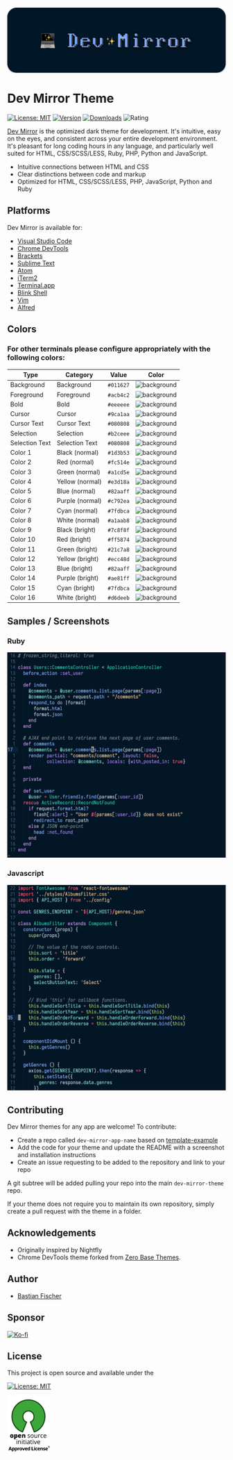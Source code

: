 ![Dev Mirror Banner](images/dev-mirror.svg)

# Dev Mirror Theme

[![License: MIT](https://img.shields.io/badge/License-MIT-blue.svg)](https://opensource.org/licenses/MIT) [![Version](https://vsmarketplacebadge.apphb.com/version-short/bastianfischer.dev-mirror-vscode.svg?color=blue)](https://marketplace.visualstudio.com/items?itemName=bastianfischer.dev-mirror-vscode) [![Downloads](https://vsmarketplacebadge.apphb.com/downloads-short/bastianfischer.dev-mirror-vscode.svg?color=blue)](https://marketplace.visualstudio.com/items?itemName=bastianfischer.dev-mirror-vscode) ![Rating](https://vsmarketplacebadge.apphb.com/rating-star/bastianfischer.dev-mirror-vscode.svg?color=blue)

[Dev Mirror](https://elyps.github.io/dev-mirror/) is the optimized dark theme for development. It's intuitive, easy on the eyes, and consistent across your entire development environment. It's pleasant for long coding hours in any language, and particularly well suited for HTML, CSS/SCSS/LESS, Ruby, PHP, Python and JavaScript.

- Intuitive connections between HTML and CSS
- Clear distinctions between code and markup
- Optimized for HTML, CSS/SCSS/LESS, PHP, JavaScript, Python and Ruby

Platforms
---------

Dev Mirror is available for:

- [Visual Studio Code](https://marketplace.visualstudio.com/items?itemName=bastian-fischer.dev-mirror-vscode)
- [Chrome DevTools](https://chrome.google.com/webstore/detail/devtools-theme-dev-mirror/lndddploiofhfpdcoclegenegblkhlfk?hl=en)
- [Brackets](https://github.com/elyps/dev-mirror-brackets)
- [Sublime Text](https://packagecontrol.io/packages/Dev%20Mirror%20Color%20Scheme)
- [Atom](https://github.atom.io/packages/dev-mirror-atom-syntax)
- [iTerm2](https://github.com/elyps/dev-mirror/tree/master/iterm2)
- [Terminal.app](https://github.com/elyps/dev-mirror/tree/master/Terminal.app)
- [Blink Shell](https://github.com/elyps/dev-mirror/tree/master/blink-shell)
- [Vim](https://github.com/elyps/dev-mirror.vim)
- [Alfred](https://www.alfredapp.com/extras/theme/3iInBeai82/)

Colors
------
### For other terminals please configure appropriately with the following colors:

| Type           | Category        | Value     | Color                                                       |
|----------------|-----------------|-----------|-------------------------------------------------------------|
| Background     | Background      | `#011627` | ![background](https://via.placeholder.com/32/011627?text=+) |
| Foreground     | Foreground      | `#acb4c2` | ![background](https://via.placeholder.com/32/acb4c2?text=+) |
| Bold           | Bold            | `#eeeeee` | ![background](https://via.placeholder.com/32/eeeeee?text=+) |
| Cursor         | Cursor          | `#9ca1aa` | ![background](https://via.placeholder.com/32/9ca1aa?text=+) |
| Cursor Text    | Cursor Text     | `#080808` | ![background](https://via.placeholder.com/32/080808?text=+) |
| Selection      | Selection       | `#b2ceee` | ![background](https://via.placeholder.com/32/b2ceee?text=+) |
| Selection Text | Selection Text  | `#080808` | ![background](https://via.placeholder.com/32/080808?text=+) |
| Color 1        | Black (normal)  | `#1d3b53` | ![background](https://via.placeholder.com/32/1d3b53?text=+) |
| Color 2        | Red (normal)    | `#fc514e` | ![background](https://via.placeholder.com/32/fc514e?text=+) |
| Color 3        | Green (normal)  | `#a1cd5e` | ![background](https://via.placeholder.com/32/a1cd5e?text=+) |
| Color 4        | Yellow (normal) | `#e3d18a` | ![background](https://via.placeholder.com/32/e3d18a?text=+) |
| Color 5        | Blue (normal)   | `#82aaff` | ![background](https://via.placeholder.com/32/82aaff?text=+) |
| Color 6        | Purple (normal) | `#c792ea` | ![background](https://via.placeholder.com/32/c792ea?text=+) |
| Color 7        | Cyan (normal)   | `#7fdbca` | ![background](https://via.placeholder.com/32/7fdbca?text=+) |
| Color 8        | White (normal)  | `#a1aab8` | ![background](https://via.placeholder.com/32/a1aab8?text=+) |
| Color 9        | Black (bright)  | `#7c8f8f` | ![background](https://via.placeholder.com/32/7c8f8f?text=+) |
| Color 10       | Red (bright)    | `#ff5874` | ![background](https://via.placeholder.com/32/ff5874?text=+) |
| Color 11       | Green (bright)  | `#21c7a8` | ![background](https://via.placeholder.com/32/21c7a8?text=+) |
| Color 12       | Yellow (bright) | `#ecc48d` | ![background](https://via.placeholder.com/32/ecc48d?text=+) |
| Color 13       | Blue (bright)   | `#82aaff` | ![background](https://via.placeholder.com/32/82aaff?text=+) |
| Color 14       | Purple (bright) | `#ae81ff` | ![background](https://via.placeholder.com/32/ae81ff?text=+) |
| Color 15       | Cyan (bright)   | `#7fdbca` | ![background](https://via.placeholder.com/32/7fdbca?text=+) |
| Color 16       | White (bright)  | `#d6deeb` | ![background](https://via.placeholder.com/32/d6deeb?text=+) |

Samples / Screenshots
-----------

### Ruby

<img src="images/ruby_dev-mirror.png" alt="Dev Mirror Screenshot Ruby" width="600"/>

### Javascript

<img src="images/javascript_dev-mirror.png" alt="Dev Mirror Screenshot Javascript" width="600"/>

Contributing
------------

Dev Mirror themes for any app are welcome! To contribute:

- Create a repo called `dev-mirror-app-name` based on [template-example](/template-example)
- Add the code for your theme and update the README with a screenshot and installation instructions
- Create an issue requesting to be added to the repository and link to your repo

A git subtree will be added pulling your repo into the main `dev-mirror-theme` repo.

If your theme does not require you to maintain its own repository, simply create a pull request with the theme in a folder.

Acknowledgements
----------------

- Originally inspired by Nightfly
- Chrome DevTools theme forked from [Zero Base Themes](https://github.com/mauricecruz/zero-base-themes).

Author
------

- [Bastian Fischer](https://www.bastian-fischer.dev/)

Sponsor
-------

[![Ko-fi](https://ko-fi.com/img/githubbutton_sm.svg)](https://ko-fi.com/bluz71)

License
----------
This project is open source and available under the

[![License: MIT](https://img.shields.io/badge/License-MIT-blue.svg)](https://opensource.org/licenses/MIT)



<img src="images/OSIApproved_1.png" alt="Open Source Initiative" width="100"/>
